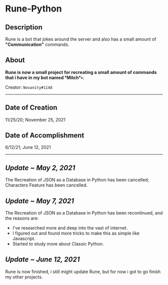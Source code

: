 # Rune-Python

## Description
Rune is a bot that jokes around the server and also has a small amount of **"Communication"** commands.

## About
**Rune is now a small project for recreating a small amount of commands that i have in my bot named °Mitch°•.**

Creator: `Novanity#1148`

- - -

## Date of Creation
11/25/20; November 25, 2021

## Date of Accomplishment
6/12/21; June 12, 2021

- - -

## ***Update ~ May 2, 2021***
The Recreation of JSON as a Database in Python has been cancelled; Characters Feature has been cancelled.

## ***Update ~ May 7, 2021***
The Recreation of JSON as a Database in Python has been recontinued, and the reasons are:
* I've researched more and deep into the vast of internet.
* I figured out and found more tricks to make this as simple like Javascript.
* Started to study more about Classic Python.

## ***Update ~ June 12, 2021***
Rune is now finished, i still might update Rune, but for now i got to go finish my other projects.